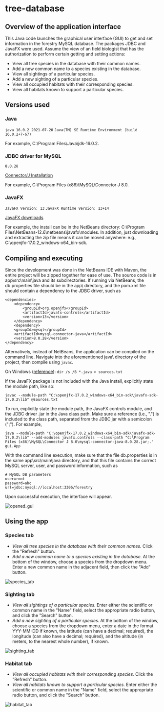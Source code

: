 # tree-database

## Overview of the application interface
This Java code launches the graphical user interface (GUI) to get and set information in
the forestry MySQL database. The packages JDBC and JavaFX were used.
Assume the view of an field biologist that has
the authorization to perform certain getting and setting actions:

* View all tree species in the database with their common names.
* Add a new common name to a species existing in the database.
* View all sightings of a particular species.
* Add a new sighting of a particular species.
* View all occupied habitats with their corresponding species.
* View all habitats known to support a particular species.

## Versions used
### Java
`java 16.0.2 2021-07-20` `Java(TM) SE Runtime Environment (build 16.0.2+7-67)`

For example, C:\Program Files\Java\jdk-16.0.2.

### JDBC driver for MySQL
`8.0.28` 

<a href="https://dev.mysql.com/doc/connector-j/5.1/en/connector-j-installing.html">Connector/J Installation</a>

For example, C:\Program Files (x86)\MySQL\Connector J 8.0.

### JavaFX
`JavaFX Version: 13` `JavaFX Runtime Version: 13+14`

<a href="https://gluonhq.com/products/javafx/"> JavaFX downloads</a>

For example, the install can be in the NetBeans directory: C:\Program Files\NetBeans-12.6\netbeans\javafx\modules. In addition, just downloading and extracting the zip file means it can be moved anywhere: e.g., C:\openjfx-17.0.2_windows-x64_bin-sdk.

## Compiling and executing
Since the development was done in the NetBeans IDE with Maven, the entire project will be zipped together for ease of use.
The source code is in app\src\main\java and its subdirectories. If running via NetBeans, the db.properties file should be in the app\ directory, and the pom.xml file should contain a dependency to the JDBC driver, such as
```
<dependencies>
    <dependency>
        <groupId>org.openjfx</groupId>
        <artifactId>javafx-controls</artifactId>
        <version>13</version>
    </dependency>
    <dependency>
    <groupId>mysql</groupId>
    <artifactId>mysql-connector-java</artifactId>
    <version>8.0.28</version>
</dependency>
```

Alternatively, instead of NetBeans, the application can be compiled on the command line. Navigate into the aforementioned java\ directory of the project, then compile using `javac`.

On Windows (<a href="https://stackoverflow.com/questions/6623161/javac-option-to-compile-all-java-files-under-a-given-directory-recursively">reference</a>):
`dir /s /B *.java > sources.txt`

If the JavaFX package is not included with the Java install, explicitly state the module path, like so:

`javac --module-path "C:\openjfx-17.0.2_windows-x64_bin-sdk\javafx-sdk-17.0.2\lib" @sources.txt`

To run, explicitly state the module path, the JavaFX controls module, and the JDBC driver .jar in the Java class path. Make sure a reference (i.e., ".") is included to the class path, separated from the JDBC jar with a semicolon (";"). For example,

`java --module-path "C:\openjfx-17.0.2_windows-x64_bin-sdk\javafx-sdk-17.0.2\lib" --add-modules javafx.controls --class-path "C:\Program Files (x86)\MySQL\Connector J 8.0\mysql-connector-java-8.0.28.jar;." gui.App`

With the command line execution, make sure that the file db.properties is in the same app\src\main\java directory, and that this file contains the correct MySQL server, user, and password information, such as

```
# MySQL DB parameters
user=root
password=abc
url=jdbc:mysql://localhost:3306/forestry
```

Upon successful execution, the interface will appear.

![opened_gui](https://github.com/vtd9/tree-database/blob/main/gui_open.PNG)

## Using the app

### Species tab

* *View all tree species in the database with their common names.* Click the "Refresh" button.
* *Add a new common name to a species existing in the database.* At the bottom of the window, choose a species from the dropdown menu. Enter a new common name in the adjacent field, then click the "Add" button.

![species_tab](https://github.com/vtd9/tree-database/blob/main/gui_species.PNG)

### Sighting tab
* *View all sightings of a particular species.* Enter either the scientific or common name in the "Name" field, select the appropriate radio button, and click the "Search" button.
* *Add a new sighting of a particular species.* At the bottom of the window, choose a species from the dropdown menu, enter a date in the format YYY-MM-DD if known, the latitude (can have a decimal; required), the longitude (can also have a decimal; required), and the altitude (in meters, to the nearest whole number), if known.

![sighting_tab](https://github.com/vtd9/tree-database/blob/main/gui_sighting.PNG)

### Habitat tab
* *View all occupied habitats with their corresponding species.* Click the "Refresh" button.
* *View all habitats known to support a particular species.* Enter either the scientific or common name in the "Name" field, select the appropriate radio button, and click the "Search" button.

![habitat_tab](https://github.com/vtd9/tree-database/blob/main/gui_habitat.PNG)
